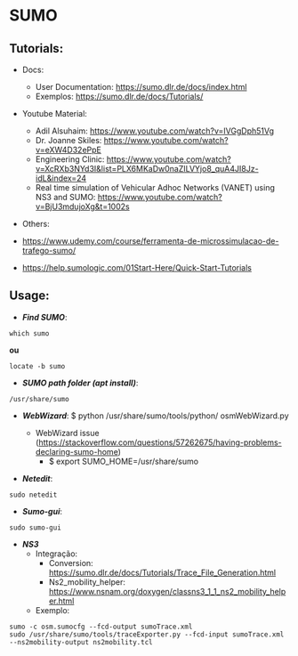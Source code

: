 # SUMO 

## Tutorials:

- Docs:
    - User Documentation: https://sumo.dlr.de/docs/index.html
    - Exemplos: https://sumo.dlr.de/docs/Tutorials/

- Youtube Material:
  - Adil Alsuhaim: https://www.youtube.com/watch?v=IVGgDph51Vg
  - Dr. Joanne Skiles: https://www.youtube.com/watch?v=eXW4D32ePpE
  - Engineering Clinic: https://www.youtube.com/watch?v=XcRXb3NYd3I&list=PLX6MKaDw0naZILVYjo8_quA4JI8Jz-idL&index=24
  - Real time simulation of Vehicular Adhoc Networks (VANET) using NS3 and SUMO: https://www.youtube.com/watch?v=BjU3mdujoXg&t=1002s

- Others:
 - https://www.udemy.com/course/ferramenta-de-microssimulacao-de-trafego-sumo/
 - https://help.sumologic.com/01Start-Here/Quick-Start-Tutorials
  


## Usage:

- ***Find SUMO***:

```shell
which sumo
```

**ou**

```shell
locate -b sumo
```

- ***SUMO path folder (apt install)***: 

```
/usr/share/sumo
```

- ***WebWizard***:
    $ python /usr/share/sumo/tools/python/ osmWebWizard.py
    
    - WebWizard issue (https://stackoverflow.com/questions/57262675/having-problems-declaring-sumo-home)
        - $ export SUMO_HOME=/usr/share/sumo


- ***Netedit***:

```shell
sudo netedit
```

- ***Sumo-gui***:
```shell
sudo sumo-gui
```


- ***NS3***
    - Integração: 
        - Conversion: https://sumo.dlr.de/docs/Tutorials/Trace_File_Generation.html
        - Ns2_mobility_helper: https://www.nsnam.org/doxygen/classns3_1_1_ns2_mobility_helper.html
    - Exemplo:

```shell
sumo -c osm.sumocfg --fcd-output sumoTrace.xml
sudo /usr/share/sumo/tools/traceExporter.py --fcd-input sumoTrace.xml --ns2mobility-output ns2mobility.tcl
```
